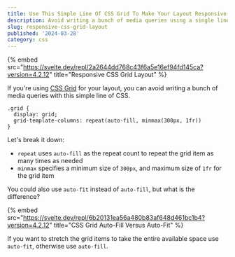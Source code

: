 ```yaml
---
title: Use This Simple Line Of CSS Grid To Make Your Layout Responsive
description: Avoid writing a bunch of media queries using a single line of CSS Grid.
slug: responsive-css-grid-layout
published: '2024-03-28'
category: css
---
```


{% embed src="https://svelte.dev/repl/2a2644dd768c43f6a5e16ef94fd145ca?version=4.2.12" title="Responsive CSS Grid Layout" %}

If you're using [CSS Grid](https://developer.mozilla.org/en-US/docs/Web/CSS/CSS_grid_layout) for your layout, you can avoid writing a bunch of media queries with this simple line of CSS.

```css:css {3} showLineNumbers
.grid {
  display: grid;
  grid-template-columns: repeat(auto-fill, minmax(300px, 1fr))
}
```

Let's break it down:

- `repeat` uses `auto-fill` as the repeat count to repeat the grid item as many times as needed
- `minmax` specifies a minimum size of `300px`, and maximum size of `1fr` for the grid item

You could also use `auto-fit` instead of `auto-fill`, but what is the difference?

{% embed src="https://svelte.dev/repl/6b20131ea56a480b83af648d461bc1b4?version=4.2.12" title="CSS Grid Auto-Fill Versus Auto-Fit" %}

If you want to stretch the grid items to take the entire available space use `auto-fit`, otherwise use `auto-fill`.
